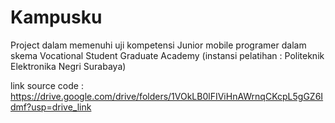 # Kampusku
Project dalam memenuhi uji kompetensi Junior mobile programer dalam skema Vocational Student Graduate Academy (instansi pelatihan : Politeknik Elektronika Negri Surabaya)

link source code : https://drive.google.com/drive/folders/1VOkLB0lFIViHnAWrnqCKcpL5gGZ6Idmf?usp=drive_link
